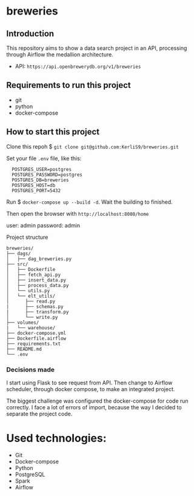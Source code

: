 # breweries

## Introduction

This repository aims to show a data search project in an API, processing through Airflow the medallion architecture.

* API: `https://api.openbrewerydb.org/v1/breweries`

## Requirements to run this project
- git
- python
- docker-compose

## How to start this project

Clone this repoh $ `git clone git@github.com:KerliS9/breweries.git`

Set your file `.env` file, like this:
```
  POSTGRES_USER=postgres
  POSTGRES_PASSWORD=postgres
  POSTGRES_DB=breweries
  POSTGRES_HOST=db
  POSTGRES_PORT=5432
```
Run $ `docker-compose up --build -d`. Wait the building to finished.

Then open the browser with `http://localhost:8080/home`

user: admin
password: admin

Project structure
```
breweries/
├── dags/
│   ├── dag_breweries.py
├── src/
│   ├── Dockerfile
│   ├── fetch_api.py
│   ├── insert_data.py
│   ├── process_data.py
│   └── utils.py
│   └── elt_utils/
│      ├── read.py
|      ├── schemas.py
|      ├── transform.py
│      └── write.py
├── volumes/
|   └── warehouse/
├── docker-compose.yml
├── Dockerfile.airflow
├── requirements.txt
├── README.md
└── .env
```
### Decisions made

I start using Flask to see request from API. Then change to Airflow scheduler, through docker compose, to make an integrated project.

The biggest challenge was configured the docker-compose for code run correctly. I face a lot of errors of import, because the way I decided to separate the project code.

# Used technologies:

- Git
- Docker-compose
- Python
- PostgreSQL
- Spark
- Airflow
